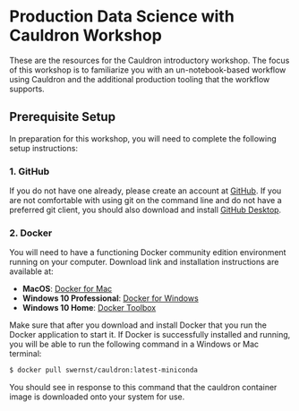 # Production Data Science with Cauldron Workshop

These are the resources for the Cauldron introductory workshop. The focus of 
this workshop is to familiarize you with an un-notebook-based workflow using
Cauldron and the additional production tooling that the workflow supports.

## Prerequisite Setup

In preparation for this workshop, you will need to complete the following
setup instructions:

### 1. GitHub

If you do not have one already, please create an account at
[GitHub](https://github.com). If you are not comfortable with using git on the
command line and do not have a preferred git client, you should also download 
and install [GitHub Desktop](https://desktop.github.com/).

### 2. Docker

You will need to have a functioning Docker community edition environment 
running on your computer. Download link and installation instructions are 
available at:

- **MacOS**: [Docker for Mac](https://store.docker.com/editions/community/docker-ce-desktop-mac)
- **Windows 10 Professional**: [Docker for Windows](https://store.docker.com/editions/community/docker-ce-desktop-windows)
- **Windows 10 Home**: [Docker Toolbox](https://www.docker.com/products/docker-toolbox)

Make sure that after you download and install Docker that you run the Docker
application to start it. If Docker is successfully installed and running, you
will be able to run the following command in a Windows or Mac terminal:

```bash
$ docker pull swernst/cauldron:latest-miniconda
```

You should see in response to this command that the cauldron container image 
is downloaded onto your system for use.